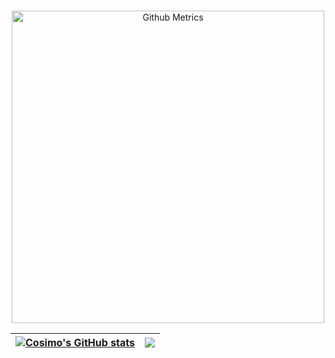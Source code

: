 <div align="center">  
<p align="center">
<br>
<img width="500" src="https://metrics.lecoq.io/COsimoMichelagnoli" alt="Github Metrics">
<br>
</p>

|[![Cosimo's GitHub stats](https://github-readme-stats.vercel.app/api?username=CosimoMichelagnoli&count_private=true&hide=contribs,stars)](https://github.com/anuraghazra/github-readme-stats)|![](https://github-readme-stats.vercel.app/api/top-langs/?username=CosimoMichelagnoli&layout=compact&langs_count=10&hide=php,scss,html,css)|
|-|-|
  
</div>
